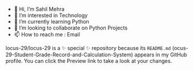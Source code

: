 - 👋 Hi, I’m Sahil Mehra
- 👀 I’m interested in Technology
- 🌱 I’m currently learning Python
- 💞️ I’m looking to collaborate on Python Projects
- 📫 How to reach me : Email

locus-29/locus-29 is a ✨ special ✨ repository because its `README.md` (ocus-29-Student-Grade-Record-and-Calculation-System) appears in my GitHub profile.
You can click the Preview link to take a look at your changes.

